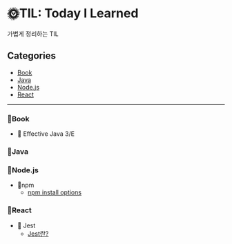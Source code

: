 # 🌞TIL: Today I Learned

가볍게 정리하는 TIL

## Categories
- [Book](#📌book)
- [Java](#📌java)
- [Node.js](#📌nodejs)
- [React](#📌react)

-------
### 📌Book
- 📕 Effective Java 3/E

### 📌Java

### 📌Node.js
- 📄npm
    - [npm install options]()

### 📌React
- 📄 Jest
    - [Jest란?]()